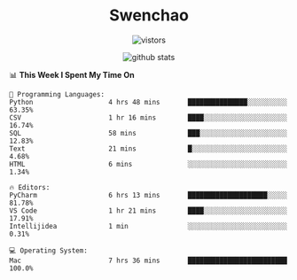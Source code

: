 <h1 align="center">Swenchao</h3>

<p align="center">
  <img src="https://visitor-badge.glitch.me/badge?page_id=Swenchao" alt="vistors" />
</p>

<p align="center">
  <img src="https://github-readme-stats.vercel.app/api?username=Swenchao&count_private=true&show_icons=true&theme=vue-dark&hide_title=true" alt="github stats" />
</p>

<!--START_SECTION:waka-->
📊 **This Week I Spent My Time On** 

```text
💬 Programming Languages: 
Python                   4 hrs 48 mins       ███████████████░░░░░░░░░░   63.35% 
CSV                      1 hr 16 mins        ████░░░░░░░░░░░░░░░░░░░░░   16.74% 
SQL                      58 mins             ███░░░░░░░░░░░░░░░░░░░░░░   12.83% 
Text                     21 mins             █░░░░░░░░░░░░░░░░░░░░░░░░   4.68% 
HTML                     6 mins              ░░░░░░░░░░░░░░░░░░░░░░░░░   1.34%

🔥 Editors: 
PyCharm                  6 hrs 13 mins       ████████████████████░░░░░   81.78% 
VS Code                  1 hr 21 mins        ████░░░░░░░░░░░░░░░░░░░░░   17.91% 
Intellijidea             1 min               ░░░░░░░░░░░░░░░░░░░░░░░░░   0.31%

💻 Operating System: 
Mac                      7 hrs 36 mins       █████████████████████████   100.0%

```


<!--END_SECTION:waka-->
